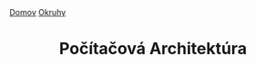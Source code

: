 <div align="center">
<div align="left">
    <a href="/README.md">Domov</a>
    <a href="../OKRUHY.md#počítačová-architektúra">Okruhy</a>
</div>

# Počítačová Architektúra

</div>